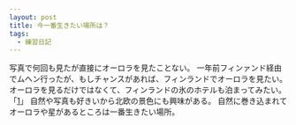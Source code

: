 ```yaml
---
layout: post
title: 今一番生きたい場所は？
tags:
  - 練習日記
---
```


写真で何回も見たが直接にオーロラを見たことない。
一年前フィンァンド経由でムヘン行ったが、もしチャンスがあれば、フィンランドでオーロラを見たい。
オーロラを見るだけではなくて、フィンランドの氷のホテルも泊まってみたい。「[1]」
自然や写真も好きいから北欧の景色にも興味がある。
自然に巻き込まれてオーロラや星があるところは一番生きたい場所。

[1]: http://www.kakslauttanen.fi/ja/
